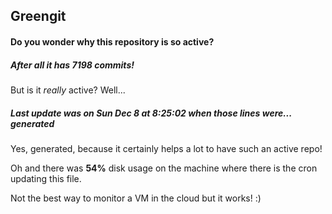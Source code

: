 ## Greengit

#### Do you wonder why this repository is so active?

##### After all it has 7198 commits!

But is it *really* active? Well...

##### Last update was on Sun Dec 8 at 8:25:02 when those lines were... generated

Yes, generated, because it certainly helps a lot to have such an active repo!

Oh and there was **54%** disk usage on the machine
where there is the cron updating this file.

Not the best way to monitor a VM in the cloud but it works! :)
